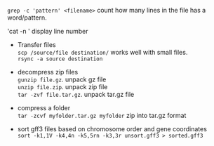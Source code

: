 `grep -c 'pattern' <filename>`  count how many lines in the file has a word/pattern. 

'cat -n <filename>'  display line number 

* Transfer files       
`scp /source/file destination/` works well with small files.      
`rsync -a source destination` 

* decompress zip files       
`gunzip file.gz`.   unpack gz file  
`unzip file.zip`.   unpack zip file  
`tar -zvf file.tar.gz`.   unpack tar.gz file   

* compress a folder    
`tar -zcvf myfolder.tar.gz myfolder` zip into tar.gz format 

* sort gff3 files based on chromosome order and gene coordinates     
`sort -k1,1V -k4,4n -k5,5rn -k3,3r unsort.gff3 > sorted.gff3`
